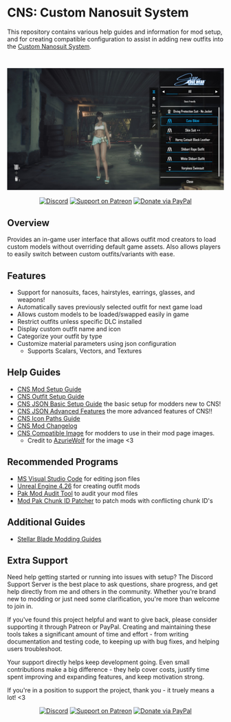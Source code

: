 # CNS: Custom Nanosuit System

This repository contains various help guides and information for mod setup, and for creating compatible configuration to assist in adding new outfits into the [Custom Nanosuit System](https://www.nexusmods.com/stellarblade/mods/1496). 

<div align="center">
    <img src="https://github.com/Dekita/SB-CustomNanosuitSystem-Docs/blob/main/images/cns-screenshot.jpg" style="margin-top: 28px;">
</div>
<div align="center">

[![Discord](https://img.shields.io/discord/1132980259596271657?logo=discord&style=for-the-badge&logoColor=e4e4e4&label=Support%20Server)](https://discord.gg/WyTdramBkm)
[![Support on Patreon](https://img.shields.io/badge/Support-Patreon-orange?logo=patreon&style=for-the-badge)](https://www.patreon.com/DekitaRPG)
[![Donate via PayPal](https://img.shields.io/badge/Donate-PayPal-0070BA?logo=paypal&style=for-the-badge)](https://www.paypal.me/DekitaRPG)

</div>

## Overview
Provides an in-game user interface that allows outfit mod creators to load custom models without overriding default game assets. Also allows players to easily switch between custom outfits/variants with ease.

## Features
- Support for nanosuits, faces, hairstyles, earrings, glasses, and weapons!
- Automatically saves previously selected outfit for next game load
- Allows custom models to be loaded/swapped easily in game
- Restrict outfits unless specific DLC installed
- Display custom outfit name and icon
- Categorize your outfit by type
- Customize material parameters using json configuration
    - Supports Scalars, Vectors, and Textures


## Help Guides
- [CNS Mod Setup Guide](/guides/cns-mod-setup.md)
- [CNS Outfit Setup Guide](/guides/cns-outfit-setup.md)
- [CNS JSON Basic Setup Guide](/guides/cns-json-setup.md) the basic setup for modders new to CNS!
- [CNS JSON Advanced Features](/guides/cns-json-advanced.md) the more advanced features of CNS!!
- [CNS Icon Paths Guide](/guides/cns-icon-paths.md)
- [CNS Mod Changelog](/guides/cns-changelog.md)
- [CNS Compatible Image](/images/cns-compatible.png) for modders to use in their mod page images. 
    - Credit to [AzurieWolf](https://next.nexusmods.com/profile/AzurieWolf) for the image <3

## Recommended Programs
- [MS Visual Studio Code](https://code.visualstudio.com/) for editing json files
- [Unreal Engine 4.26](https://www.unrealengine.com/en-US/blog/unreal-engine-4-26-released) for creating outfit mods
- [Pak Mod Audit Tool](https://www.nexusmods.com/stellarblade/mods/1632) to audit your mod files
- [Mod Pak Chunk ID Patcher](https://www.nexusmods.com/stellarblade/mods/861) to patch mods with conflicting chunk ID's


## Additional Guides
- [Stellar Blade Modding Guides](https://github.com/Stellar-Blade-Modding-Team/Stellar-Blade-Modding-Guide/wiki)


## Extra Support
Need help getting started or running into issues with setup? The Discord Support Server is the best place to ask questions, share progress, and get help directly from me and others in the community. Whether you're brand new to modding or just need some clarification, you're more than welcome to join in.

If you've found this project helpful and want to give back, please consider supporting it through Patreon or PayPal. Creating and maintaining these tools takes a significant amount of time and effort - from writing documentation and testing code, to keeping up with bug fixes, and helping users troubleshoot.

Your support directly helps keep development going. Even small contributions make a big difference - they help cover costs, justify time spent improving and expanding features, and keep motivation strong.

If you're in a position to support the project, thank you - it truely means a lot! <3

<div align="center">

[![Discord](https://img.shields.io/discord/1132980259596271657?logo=discord&style=for-the-badge&logoColor=e4e4e4&label=Support%20Server)](https://discord.gg/WyTdramBkm)
[![Support on Patreon](https://img.shields.io/badge/Support-Patreon-orange?logo=patreon&style=for-the-badge)](https://www.patreon.com/DekitaRPG)
[![Donate via PayPal](https://img.shields.io/badge/Donate-PayPal-0070BA?logo=paypal&style=for-the-badge)](https://www.paypal.me/DekitaRPG)

</div>


